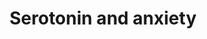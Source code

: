 ---
annotations:
- id: PW:0000316
  parent: regulatory pathway
  type: Pathway Ontology
  value: calcium/calmodulin dependent kinase signaling pathway
- id: PW:0000319
  parent: regulatory pathway
  type: Pathway Ontology
  value: altered calcineurin signaling pathway
- id: PW:0000854
  parent: signaling pathway
  type: Pathway Ontology
  value: serotonin signaling pathway
- id: DOID:2030
  parent: disease of mental health
  type: Disease Ontology
  value: anxiety disorder
- id: CL:0000850
  parent: native cell
  type: Cell Type Ontology
  value: serotonergic neuron
- id: PW:0001187
  parent: regulatory pathway
  type: Pathway Ontology
  value: calcium/calmodulin dependent kinase 1 signaling pathway
authors:
- Khanspers
description: Benekareddy et al observed the phenomenon that rats who were maternally
  separated show increased levels of induced anxiety-related behaviour during adulthood.
  Type 2 serotonin receptors have been implicated in anxiety related behaviour and
  may be suitable targets for reducing anxiety response. Benekareddy et al report
  that treatment with ketanserin (a serotonergic antagonist) during postnatal life
  blocked the long-lasting effects of maternal separation on anxiety behavior in the
  open field test and the elevated plus maze. Immediate Early Genes such as Arc have
  been found to be significantly affected in expression (Benekareddy et al). The downstream
  and upstream gene products of Arc were partly elucidated and presented in a pathway.  Proteins
  on this pathway have targeted assays available via the [https://assays.cancer.gov/available_assays?wp_id=WP3947
  CPTAC Assay Portal]
last-edited: 2019-09-03
ndex: c2b36b89-8b68-11eb-9e72-0ac135e8bacf
organisms:
- Homo sapiens
redirect_from:
- /index.php/Pathway:WP3947
- /instance/WP3947
- /instance/WP3947_rr106483
revision: r106483
schema-jsonld:
- '@context': https://schema.org/
  '@id': https://wikipathways.github.io/pathways/WP3947.html
  '@type': Dataset
  creator:
    '@type': Organization
    name: WikiPathways
  description: Benekareddy et al observed the phenomenon that rats who were maternally
    separated show increased levels of induced anxiety-related behaviour during adulthood.
    Type 2 serotonin receptors have been implicated in anxiety related behaviour and
    may be suitable targets for reducing anxiety response. Benekareddy et al report
    that treatment with ketanserin (a serotonergic antagonist) during postnatal life
    blocked the long-lasting effects of maternal separation on anxiety behavior in
    the open field test and the elevated plus maze. Immediate Early Genes such as
    Arc have been found to be significantly affected in expression (Benekareddy et
    al). The downstream and upstream gene products of Arc were partly elucidated and
    presented in a pathway.  Proteins on this pathway have targeted assays available
    via the [https://assays.cancer.gov/available_assays?wp_id=WP3947 CPTAC Assay Portal]
  keywords:
  - ADRA1A
  - ARC
  - CAMK2B
  - CRH
  - Ca2+
  - DOC
  - FMR1
  - FOS
  - GABRA1
  - GRM1
  - HTR1A
  - HTR2A
  - HTR2C
  - Ketanserin
  - PLCD4
  - PLEK
  - POMC
  - PPP3CA
  - PRKCB
  - THDOC
  - TRPV1
  license: CC0
  name: Serotonin and anxiety
seo: CreativeWork
title: Serotonin and anxiety
wpid: WP3947
---